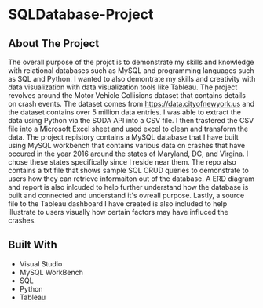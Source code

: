 # SQLDatabase-Project

## About The Project
The overall purpose of the projct is to demonstrate my skills and knowledge with relational databases such as MySQL and programming languages such as SQL and Python. I wanted to also demontrate my skills and creativity with data visualization with data visualization tools like Tableau. The project revolves around the Motor Vehicle Collisions dataset that contains details on crash events. The dataset comes from https://data.cityofnewyork.us and the dataset contains over 5 million data entries. I was able to extract the data using Python via the SODA API into a CSV file. I then trasfered the CSV file into a Microsoft Excel sheet and used excel to clean and transform the data. The project repistory contains a MySQL database that I have built using MySQL workbench that contains various data on crashes that have occured in the year 2016 around the states of Maryland, DC, and Virgina. I chose these states specifically since I reside near them. The repo also contains a txt file that shows sample SQL CRUD queries to demonstrate to users how they can retrieve informaiton out of the database. A ERD diagram and report is also inlcuded to help further understand how the database is built and connected and understand it's ovreall purpose. Lastly, a source file to the Tableau dashboard I have created is also included to help illustrate to users visually how certain factors may have influced the crashes. 


## Built  With
* Visual Studio
* MySQL WorkBench
* SQL
* Python
* Tableau
